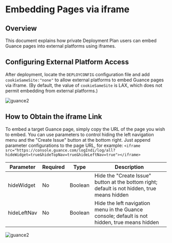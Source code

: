 # Embedding Pages via iframe

## Overview

This document explains how private Deployment Plan users can embed Guance pages into external platforms using iframes.

## Configuring External Platform Access

After deployment, locate the `DEPLOYCONFIG` configuration file and add `cookieSameSite:"none"` to allow external platforms to embed Guance pages via iframe. (By default, the value of `cookieSameSite` is LAX, which does not permit embedding from external platforms.)

![guance2](img/deployconfig.png)

## How to Obtain the iframe Link

To embed a target Guance page, simply copy the URL of the page you wish to embed. You can use parameters to control hiding the left navigation menu and the "Create Issue" button at the bottom right. Just append parameter configurations to the page URL, for example: `<iframe src="https://console.guance.com/logIndi/log/all?hideWidget=true&hideTopNav=true&hideLeftNav=true"></iframe>`

| Parameter     | Required | Type     | Description |
| ------------- | -------- | -------- | -------------------------------------------------------------------- |
| hideWidget    | No       | Boolean  | Hide the "Create Issue" button at the bottom right; default is not hidden, true means hidden |
| hideLeftNav   | No       | Boolean  | Hide the left navigation menu in the Guance console; default is not hidden, true means hidden |

![guance2](img/iframe-hidewidget.png)